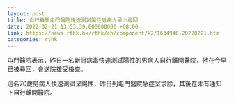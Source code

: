 ```yaml
---
layout: post
title: 自行離開屯門醫院快速測試陽性男病人早上尋回
date: 2022-02-21 13:53:39.000000000 +08:00
link: https://news.rthk.hk/rthk/ch/component/k2/1634946-20220221.htm
categories: rthk
---
```


屯門醫院表示，昨日一名新冠病毒快速測試陽性的男病人自行離開醫院，他在今早已被尋回，會送院接受檢查。

這名70歲男病人快速測試呈陽性，昨日到屯門醫院急症室求診，其後在未有通知下自行離開醫院。
